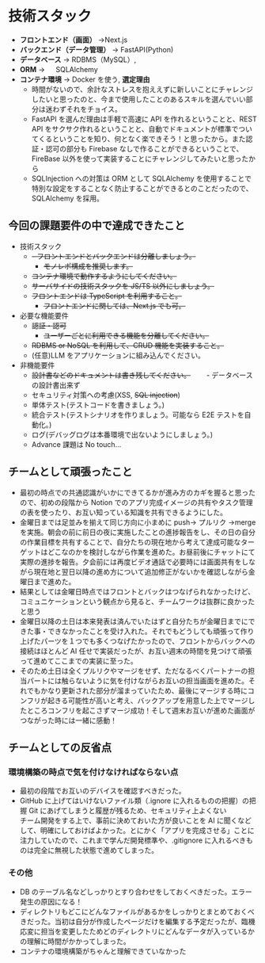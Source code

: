 # 技術スタック

- **フロントエンド（画面）** →Next.js
- **バックエンド（データ管理）** → FastAPI(Python)
- **データベース** → RDBMS（MySQL）,
- **ORM** → 　 SQLAlchemy
- **コンテナ環境** → Docker を使う,
  **選定理由**
  - 時間がないので、余計なストレスを抱ええずに新しいことにチャレンジしたいと思ったのと、今まで使用したことのあるスキルを選んでいい部分は迷わずそれをチョイス。
  - FastAPI を選んだ理由は手軽で高速に API を作れるということと、REST API をサクサク作れるということと、自動でドキュメントが標準でついてくるということを知り、何となく楽できそう！と思ったから。また認証・認可の部分も Firebase なしで作ることができるということで、FireBase 以外を使って実装することにチャレンジしてみたいと思ったから
  - SQLInjection への対策は ORM として SQLAlchemy を使用することで特別な設定をすることなく防止することができるとのことだったので、SQLAlchemy を採用。

## 今回の課題要件の中で達成できたこと

- 技術スタック
  - ~~- フロントエンドとバックエンドは分離しましょう。~~
    - ~~モノレポ構成を推奨します。~~
  - ~~コンテナ環境で動作するようにしてください。~~
  - ~~サーバサイドの技術スタックを JS/TS 以外にしましょう。~~
  - ~~フロントエンドは TypeScript を利用すること。~~
    - ~~フロントエンドに関しては、Next.js でも可。~~
- 必要な機能要件
  - ~~認証・認可~~
    - ~~ユーザーごとに利用できる機能を分離してください。~~
  - ~~RDBMS or NoSQL を利用して、CRUD 機能を実装すること。~~
  - (任意)LLM をアプリケーションに組み込んでください。
- 非機能要件
  - ~~設計書などのドキュメントは書き残してください。~~
    　　- データベースの設計書出来ず
  - セキュリティ対策への考慮(XSS, ~~SQL injection~~)
  - 単体テスト(テストコードを書きましょう。)
  - 統合テスト(テストシナリオを作りましょう。可能なら E2E テストを自動化。)
  - ログ(デバッグログは本番環境で出ないようにしましょう。)
  - Advance 課題は No touch...

## チームとして頑張ったこと

- 最初の時点での共通認識がいかにできてるかが進み方のカギを握ると思ったので、初めの段階から Notion でのアプリ完成イメージの共有やタスク管理の表を使ったり、お互い知っている知識を共有できるようにした。
- 金曜日までは足並みを揃えて同じ方向に小まめに push→ プルリク →merge を実施。朝会の前に前日の夜に実施したことの進捗報告をし、その日の自分の作業目標を共有することで、自分たちの現在地から考えて達成可能なターゲットはどこなのかを検討しながら作業を進めた。お昼前後にチャットにて実際の進捗を報告。夕会前には再度ビデオ通話で必要時には画面共有をしながら現在地と翌日以降の進め方について追加修正がないかを確認しながら金曜日まで進めた。
- 結果としては金曜日時点ではフロントとバックはつなげられなかったけど、コミュニケーションという観点から見ると、チームワークは抜群に良かったと思う
- 金曜日以降の土日は本来発表は済んでいたはずと自分たちが金曜日までにできた事・できなかったことを受け入れた。それでもどうしても頑張って作り上げたパーツを１つでも多くつなげたかったので、フロントからバックへの接続はほとんど AI 任せで実装だったが、お互い週末の時間を見つけて頑張って進めてここまでの実装に至った。
- そのため土日は全くプルリクやマージをせず、ただなるべくパートナーの担当パートには触らないように気を付けながらお互いの担当画面を進めた。それでもかなり更新された部分が溜まっていたため、最後にマージする時にコンフリが起きる可能性が高いと考え、バックアップを用意した上でマージしたところコンフリを起こさずマージ成功！そして週末お互いが進めた画面がつながった時には一緒に感動！

## チームとしての反省点

### 環境構築の時点で気を付けなければならない点

- 最初の段階でお互いのデバイスを確認すべきだった。
- GitHub に上げてはいけないファイル類（.ignore に入れるものの把握）の把握
  Git にあげてしまうと履歴が残るため、セキュリティ上よくない  
  チーム開発をする上で、事前に決めておいた方が良いことを AI に聞くなどして、明確にしておけばよかった。とにかく「アプリを完成させる」ことに注力していたので、これまで学んだ開発標準や、.gitignore に入れるべきものは完全に無視した状態で進めてしまった。

### その他

- DB のテーブル名などしっかりとすり合わせをしておくべきだった。エラー発生の原因になる！
- ディレクトリもどこにどんなファイルがあるかをしっかりとまとめておくべきだった。当初は自分が作成したページだけを編集する予定だったが、臨機応変に担当を変更したためどのディレクトリにどんなデータが入っているかの理解に時間がかかってしまった。
- コンテナの環境構築がちゃんと理解できていなかった
